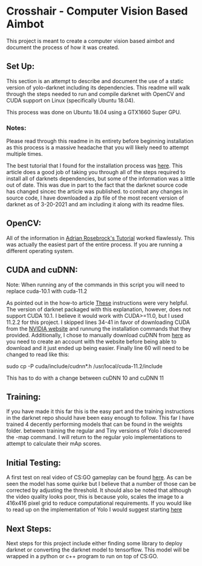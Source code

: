 # Crosshair - Computer Vision Based Aimbot

This project is meant to create a computer vision based aimbot and document the process of how it was created.

## Set Up:
This section is an attempt to describe and document the use of a static version of yolo-darknet including its dependencies. This readme will walk through the steps needed to run and compile darknet with OpenCV and CUDA support on Linux (specifically Ubuntu 18.04).

This process was done on Ubuntu 18.04 using a GTX1660 Super GPU.

### Notes: 
Please read through this readme in its entirety before beginning installation as this process is a massive headache that you will likely need to attempt multiple times. 

The best tutorial that I found for the installation process was [here](https://towardsdatascience.com/getting-your-machine-ready-to-use-yolov3-object-detector-on-ubuntu-18-04-185799ebc18d). This article does a good job of taking you through all of the steps required to install all of darknets dependencies, but some of the information was a little out of date. This was due in part to the fact that the darknet source code has changed sincec the article was published. to combat any changes in source code, I have downloaded a zip file of the most recent version of darknet as of 3-20-2021 and am including it along with its readme files.

## OpenCV: 
All of the information in [Adrian Rosebrock's Tutorial](https://www.pyimagesearch.com/2018/05/28/ubuntu-18-04-how-to-install-opencv/) worked flawlessly. This was actually the easiest part of the entire process. If you are running a different operating system.

## CUDA and cuDNN:
Note: When running any of the commands in this script you will need to replace cuda-10.1 with cuda-11.2

As pointed out in the how-to article [These](https://gist.github.com/Mahedi-61/2a2f1579d4271717d421065168ce6a73) instructions were very helpful. The version of darknet packaged with this explanation, however, does not support CUDA 10.1. I believe it would work with CUDA>=11.0, but I used 11.2.2 for this project. I skipped lines 34-41 in favor of downloading CUDA from the [NVIDIA website](https://developer.nvidia.com/cuda-downloads?target_os=Linux&target_arch=x86_64&target_distro=Ubuntu&target_version=1804&target_type=runfilelocal) and runnung the installation commands that they provided. Additionally, I chose to manually download cuDNN from [here](https://developer.nvidia.com/rdp/cudnn-download) as you need to create an account with the website before being able to download and it just ended up being easier. Finally line 60 will need to be changed to read like this:

sudo cp -P cuda/include/cudnn*.h /usr/local/cuda-11.2/include

This has to do with a change between cuDNN 10 and cuDNN 11

## Training:
If you have made it this far this is the easy part and the training instructions in the darknet repo should have been easy enough to follow. This far I have trained 4 decently performing models that can be found in the weights folder. between training the regular and Tiny versions of Yolo I discovered the -map command. I will return to the regular yolo implementations to attempt to calculate their mAp scores.

## Initial Testing:
A first test on real video of CS:GO gameplay can be found [here](https://youtu.be/EPIVAnANO1I). As can be seen the model has some quirke but I believe that a number of those can be corrected by adjusting the threshold. It should also be noted that although the video quality looks poor, this is because yolo, scales the image to a 416x416 pixel grid to reduce computational requirements. If you would like to read up on the implementation of Yolo I would suggest starting [here](https://pjreddie.com/darknet/yolo/)

## Next Steps:
Next steps for this project include either finding some library to deploy darknet or converting the darknet model to tensorflow. This model will be wrapped in a python or c++ program to run on top of CS:GO.